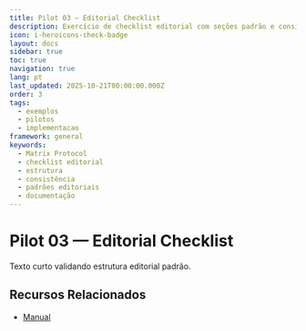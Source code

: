 ```yaml
---
title: Pilot 03 — Editorial Checklist
description: Exercício de checklist editorial com seções padrão e consistência mínima
icon: i-heroicons-check-badge
layout: docs
sidebar: true
toc: true
navigation: true
lang: pt
last_updated: 2025-10-21T00:00:00.000Z
order: 3
tags:
  - exemplos
  - pilotos
  - implementacao
framework: general
keywords:
  - Matrix Protocol
  - checklist editorial
  - estrutura
  - consistência
  - padrões editoriais
  - documentação
---
```

# Pilot 03 — Editorial Checklist

Texto curto validando estrutura editorial padrão.

## Recursos Relacionados
- [Manual](../../manual)